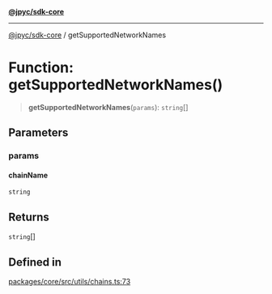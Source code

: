 [**@jpyc/sdk-core**](../README.md)

---

[@jpyc/sdk-core](../globals.md) / getSupportedNetworkNames

# Function: getSupportedNetworkNames()

> **getSupportedNetworkNames**(`params`): `string`[]

## Parameters

### params

#### chainName

`string`

## Returns

`string`[]

## Defined in

[packages/core/src/utils/chains.ts:73](https://github.com/jcam1/sdks/blob/d7b0b75bf0a43a1290dddb92ba9a24223892592b/packages/core/src/utils/chains.ts#L73)
